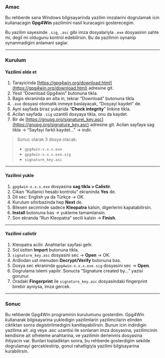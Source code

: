 ### **Amac**

Bu rehberde sana Windows bilgisayarinda yazilim imzalarini dogrulamak icin kullanacagin **Gpg4Win** yazilimini nasil kuracagini gosterecegim.

Bu yazilim sayesinde `.sig`, `.asc` gibi imza dosyalariyla `.exe` dosyasinin sahte mi, degil mi oldugunu kontrol edebilirsin. Bu da yazilimin oynanip oynanmadigini anlamani saglar.

---

### **Kurulum**

#### **Yazilimi elde et**

1. Tarayicinda [https://gpg4win.org/download.html](https://gpg4win.org/download.html) adresine git.
2. Yesil “Download Gpg4win” butonuna tikla.
3. Bagis ekraninda en alta in, tekrar “Download” butonuna tikla.
4. `.exe` dosyasi otomatik inmeye baslayacak, “Dosyayi kaydet” de.
5. Ayni sayfada biraz yukarida “**Check integrity**” linkine tikla.
6. Acilan sayfada `.sig` uzantili dosyaya tikla, onu da kaydet.
7. Bir de [https://gnupg.org/signature\_key.asc](https://gnupg.org/signature_key.asc) adresine git.
   Acilan sayfaya sag tikla → “Sayfayi farkli kaydet...” → indir.

> Sonuc olarak 3 dosya olacak:
>
> * `gpg4win-x.x.x.exe`
> * `gpg4win-x.x.x.exe.sig`
> * `signature_key.asc`

---

#### **Yazilimi yukle**

1. `gpg4win-x.x.x.exe` dosyasina **sag tikla > Calistir**.
2. Cikan “Kullanici hesabi kontrolu” ekraninda **Yes** de.
3. Dil sec: English ya da Türkçe → OK.
4. Kurulum sihirbazinda hep **Next** de.
5. Bilesen seciminde sadece **Kleopatra** kalsin, digerlerini kapatabilirsin.
6. **Install** butonuna bas → yukleme tamamlansin.
7. Son ekranda “Run Kleopatra” secili kalsin → **Finish**.

---

#### **Yazilimi calistir**

1. Kleopatra acilir. Anahtarlar sayfasi gelir.
2. Sol üstten **Import** butonuna tikla.
3. `signature_key.asc` dosyasini sec → **Open** → OK.
4. Ardindan ust menuden **Decrypt/Verify** butonuna bas.
5. Dosya sec ekraninda `gpg4win-x.x.x.exe.sig` dosyasini sec → **Open**.
6. Dogrulama islemi yapilir. Sonucta “Signature created by...” yazisi gorunur.
7. Oradaki **Fingerprint** ile `signature_key.asc` dosyasindaki fingerprint birebir ayniysa, imza gercek.

---

### **Sonuc**

Bu rehberde Gpg4Win programinin kurulumunu gosterdim. Gpg4Win kullanarak bilgisayarina yukledigin yazilimlarin yazilimcilarin elinden ciktiktan sonra degistirilmedigini kanitlayabilirsin. Bunun icin indirdigin yazilima ait .sig veya .asc uzantisi ile sonlanan imza dosyasina, yazilimcinin kendisine ait sifreleme anahtarina, ve yazilimin derlenmis dosyasina ihtiyacin var. Bunlari topladiktan sonra, bu rehberde gosterdigim sekilde dogrulamayi gerceklestirip, gonul rahatligiyla yazilimi bilgisayarina kurabilirsin.
